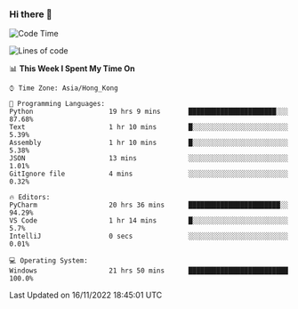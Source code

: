 ### Hi there 👋

<!--
**RoiexLee/RoiexLee** is a ✨ _special_ ✨ repository because its `README.md` (this file) appears on your GitHub profile.

Here are some ideas to get you started:

- 🔭 I’m currently working on ...
- 🌱 I’m currently learning ...
- 👯 I’m looking to collaborate on ...
- 🤔 I’m looking for help with ...
- 💬 Ask me about ...
- 📫 How to reach me: ...
- 😄 Pronouns: ...
- ⚡ Fun fact: ...
-->

<!--START_SECTION:waka-->
![Code Time](http://img.shields.io/badge/Code%20Time-102%20hrs%2020%20mins-blue)

![Lines of code](https://img.shields.io/badge/From%20Hello%20World%20I%27ve%20Written-3%20Thousand%20lines%20of%20code-blue)

📊 **This Week I Spent My Time On** 

```text
⌚︎ Time Zone: Asia/Hong_Kong

💬 Programming Languages: 
Python                   19 hrs 9 mins       ██████████████████████░░░   87.68% 
Text                     1 hr 10 mins        █░░░░░░░░░░░░░░░░░░░░░░░░   5.39% 
Assembly                 1 hr 10 mins        █░░░░░░░░░░░░░░░░░░░░░░░░   5.38% 
JSON                     13 mins             ░░░░░░░░░░░░░░░░░░░░░░░░░   1.01% 
GitIgnore file           4 mins              ░░░░░░░░░░░░░░░░░░░░░░░░░   0.32%

🔥 Editors: 
PyCharm                  20 hrs 36 mins      ███████████████████████░░   94.29% 
VS Code                  1 hr 14 mins        █░░░░░░░░░░░░░░░░░░░░░░░░   5.7% 
IntelliJ                 0 secs              ░░░░░░░░░░░░░░░░░░░░░░░░░   0.01%

💻 Operating System: 
Windows                  21 hrs 50 mins      █████████████████████████   100.0%

```


 Last Updated on 16/11/2022 18:45:01 UTC
<!--END_SECTION:waka-->
